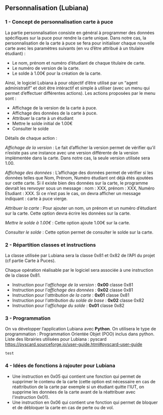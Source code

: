 ## Personnalisation (Lubiana) 

### 1 - Concept de personnalisation carte à puce
La partie personnalisation consiste en général à programmer des données spécifiques sur la puce pour rendre la carte unique. Dans notre cas, la personnalisation de la carte à puce se fera pour initialiser chaque nouvelle carte avec les paramètres suivants (en vu d’être attribué à un titulaire étudiant) : 

- Le nom, prénom et numéro d’étudiant de chaque titulaire de carte.
- Le numéro de version de la carte.
- Le solde à 1.00€ pour la création de la carte.

Ainsi, le logiciel Lubiana à pour objectif d’être utilisé par un “agent administratif” et doit être intéractif et simple à utiliser (avec un menu qui permet d’effectuer différentes actions). Les actions proposées par le menu sont : 

- Affichage de la version de la carte à puce. 
- Affichage des données de la carte à puce.
- Attribuer la carte à un étudiant
- Mettre le solde initial de 1.00€
- Consulter le solde

Détails de chaque action : 

*Affichage de la version* : Le fait d’afficher la version permet de vérifier qu’il n’existe pas une instance avec une version différente de la version implémentée dans la carte. Dans notre cas, la seule version utilisée sera 1.00.

*Affichage des données* : L’affichage des données permet de vérifier si les données telles que Nom, Prénom, Numéro étudiant ont déjà étés ajoutées sur cette carte. Si il existe bien des données sur la carte, le programme devrait les renvoyer sous un message : nom : XXX, prénom : XXX, Numéro Etudiant : XXX. Si ce n’est pas le cas, on devra afficher un message indiquant : carte à puce vierge.

*Attribuer la carte* : Pour ajouter un nom, un prénom et un numéro d’étudiant sur la carte. Cette option devra écrire les données sur la carte.

*Mettre le solde à 1.00€* : Cette option ajoute 1.00€ sur la carte.

*Consulter le solde* : Cette option permet de consulter le solde sur la carte.

### 2 - Répartition classes et instructions

La classe utilisée par Lubiana sera la classe 0x81 et 0x82 de l’API du projet (cf partie Carte à Puces). 

Chaque opération réalisable par le logiciel sera associée à une instruction de la classe 0x81. 

- Instruction pour l’*affichage de la version* : **0x00** classe 0x81
- Instruction pour l’*affichage des données* : **0x02** classe 0x81
- Instruction pour l’*attribution de la carte* : **0x01** classe 0x81
- Instruction pour l’*attribution du solde de base* : **0x02** classe 0x82
- Instruction pour l’*affichage du solde* : **0x01** classe 0x82


### 3 - Programmation

On va développer l’application Lubiana avec **Python**. On utilisera le type de programmation : Programmation Orientée Objet (POO) inclus dans python. 
Liste des librairies utilisées pour Lubiana : 
pyscard https://pyscard.sourceforge.io/user-guide.html#pyscard-user-guide


``` test ```

### 4 - Idées de fonctions à rajouter pour Lubiana

- Une instruction en 0x05 qui contient une fonction qui permet de supprimer le contenu de la carte (cette option est nécessaire en cas de réattribution de la carte par exemple si un étudiant quitte l'IUT, on supprime les données de la carte avant de la réattribuer avec l'instruction 0x01).
- Une instruction en 0x06 qui contient une fonction qui permet de bloquer et de débloquer la carte en cas de perte ou de vol. 
